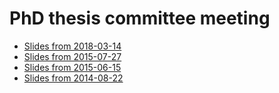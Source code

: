 PhD thesis committee meeting
================================================================================

+ [Slides from 2018-03-14](http://sjackman.github.io/thesis-committee/2018-03-14.html)
+ [Slides from 2015-07-27](http://sjackman.github.io/thesis-committee/2015-07-27.html)
+ [Slides from 2015-06-15](http://sjackman.github.io/thesis-committee/2015-06-15.html)
+ [Slides from 2014-08-22](http://sjackman.github.io/thesis-committee/2014-08-22.html)
